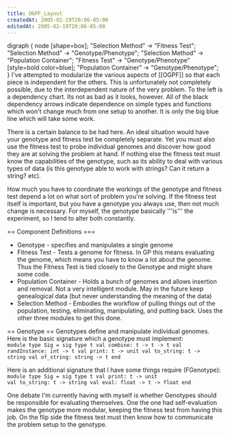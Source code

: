```yaml
---
title: OGPF_Layout
createdAt: 2005-02-19T20:06-05:00
editedAt: 2005-02-19T20:06-05:00
---
```


<graph>
digraph {
  node [shape=box];
  "Selection Method" -> "Fitness Test";
  "Selection Method" -> "Genotype/Phenotype";
  "Selection Method" -> "Population Container";
  "Fitness Test" -> "Genotype/Phenotype" [style=bold color=blue];
  "Population Container" -> "Genotype/Phenotype";
}
</graph>
I've attempted to modularize the various aspects of [[OGPF]] so that each piece is independent for the others. This is unfortunately not completely possible, due to the interdependent nature of the very problem. To the left is a dependency chart. Its not as bad as it looks, however. All of the black dependency arrows indicate dependence on simple types and functions which won't change much from one setup to another. It is only the big blue line which will take some work.

There is a certain balance to be had here. An ideal situation would have your genotype and fitness test be completely separate. Yet you must also use the fitness test to probe individual genomes and discover how good they are at solving the problem at hand. If nothing else the fitness test must know the capabilities of the genotype, such as its ability to deal with various types of data (is this genotype able to work with strings? Can it return a string? etc).

How much you have to coordinate the workings of the genotype and fitness test depend a lot on what sort of problem you're solving. If the fitness test itself is important, but you have a genotype you always use, then not much change is necessary. For myself, the genotype basically '''is''' the experiment, so I tend to alter both constantly.

== Component Definitions ===
* Genotype - specifies and manipulates a single genome
* Fitness Test - Tests a genome for fitness. In GP this means evaluating the genome, which means you have to know a lot about the genome. Thus the Fitness Test is tied closely to the Genotype and might share some code.
* Population Container - Holds a bunch of genomes and allows insertion and removal. Not a very intelligent module. May in the future keep genealogical data (but never understanding the meaning of the data)
* Selection Method - Embodies the workflow of pulling things out of the population, testing, eliminating, manipulating, and putting back.  Uses the other three modules to get this done.


== Genotype ==
Genotypes define and manipulate individual genomes. Here is the basic signature which a genotype must implement:
<code>
module type Sig = sig
  type t
  val combine: t -> t -> t
  val randInstance: int -> t
  val print: t -> unit
  val to_string: t -> string
  val of_string: string -> t
end
</code>

Here is an additional signature that I have some things require (FGenotype):
<code>
module type Sig = sig
  type t
  val print: t -> unit
  val to_string: t -> string
  val eval: float -> t -> float
end
</code>

One debate I'm currently having with myself is whether Genotypes should be responsible for evaluating themselves. One the one had self-evaluation makes the genotype more modular, keeping the fitness test from having this job. On the flip side the fitness test must then know how to communicate the problem setup to the genotype.

